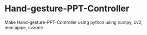 # Hand-gesture-PPT-Controller
Make Hand-gesture-PPT-Controller using python using numpy, cv2, mediapipe, cvzone
